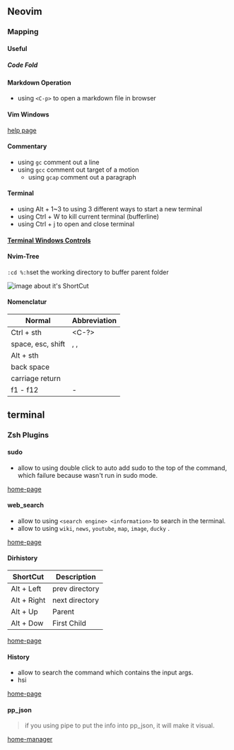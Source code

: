## Neovim

### Mapping
#### Useful

##### Code Fold

#### Markdown Operation

- using `<C-p>` to open a markdown file in browser

#### Vim Windows

[help page](http://yyq123.github.io/learn-vim/learn-vi-14-MultiWindows.html)

#### Commentary

- using `gc`  comment out a line
- using `gcc` comment out target of a motion
  - using `gcap` comment out a paragraph

#### Terminal

- using Alt + 1~3 to using 3 different ways to start a new terminal
- using Ctrl + W to kill current terminal (bufferline)
- using Ctrl + j to open and close terminal 

#### [Terminal Windows Controls](https://www.cnblogs.com/xiaodi-js/p/9181062.html)

#### Nvim-Tree

`:cd %:h`set the working directory to buffer parent folder

![image about it's ShortCut](https://user-images.githubusercontent.com/17254073/195207023-7b709e35-7f10-416b-aafb-5bb61268c7d3.png)

#### Nomenclatur 

| Normal            | Abbreviation            |
| ----------------- | ----------------------- |
| Ctrl + sth        | <C-?>                   |
| space, esc, shift | <Space>, <ESC>, <shift> |
| Alt + sth         | <A>                     |
| back space        | <BS>                    |
| carriage return   | <CR>                    |
| f1 - f12          | <f1> - <f12>            |



## terminal 

### Zsh Plugins 

#### sudo

- allow to using double click <ESC> to auto add sudo to the top of the command, which failure because wasn't run in sudo mode. 

[home-page](https://github.com/ohmyzsh/ohmyzsh/tree/master/plugins/sudo)

#### web_search

- allow to using `<search engine> <information>` to search in the terminal.
- allow to using `wiki`, `news`, `youtube`, `map`, `image`, `ducky` .

[home-page](https://github.com/ohmyzsh/ohmyzsh/tree/master/plugins/web-search)

#### Dirhistory

| ShortCut    | Description    |
| ----------- | -------------- |
| Alt + Left  | prev directory |
| Alt + Right | next directory |
| Alt + Up    | Parent         |
| Alt + Dow   | First Child    |

[home-page](https://github.com/ohmyzsh/ohmyzsh/tree/master/plugins/dirhistory)

#### History

- allow to search the command which contains the input args.
- hsi <info>

[home-page](https://github.com/ohmyzsh/ohmyzsh/tree/master/plugins/history)

#### pp_json

> if you using pipe to put the info into pp_json, it will make it visual.

[home-manager](https://github.com/ohmyzsh/ohmyzsh/tree/master/plugins/jsontools)


